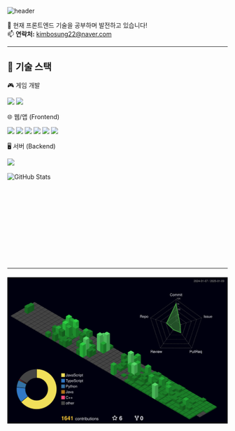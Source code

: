 ![header](https://capsule-render.vercel.app/api?type=rect&color=gradient&height=100&section=header&text=😄%20보성%20GITHUB%20💻&fontSize=50&fontAlignY=50)


<p>
  🌱 현재 프론트엔드 기술을 공부하며 발전하고 있습니다!<br>
  📫 <strong>연락처:</strong> <a href="mailto:kimbosung22@naver.com">kimbosung22@naver.com</a>
</p>


---

## 🚀 기술 스택

🎮 게임 개발
<p align="left"> <img src="https://img.shields.io/badge/-Unity-000000?style=flat&logo=unity&logoColor=white"/> <img src="https://img.shields.io/badge/-GameMaker_Studio-8DCA09?style=flat&logo=gamemaker-studio&logoColor=white"/> </p> 
🌐 웹/앱 (Frontend)
<p align="left"> <img src="https://img.shields.io/badge/JavaScript-F7DF1E?style=flat&logo=javascript&logoColor=white"/> <img src="https://img.shields.io/badge/TypeScript-007ACC?style=flat&logo=typescript&logoColor=white"/> <img src="https://img.shields.io/badge/React-20232A?style=flat&logo=react&logoColor=61DAFB"/> <img src="https://img.shields.io/badge/-React_Native-61DAFB?style=flat&logo=react&logoColor=white"/> <img src="https://img.shields.io/badge/-Dart-0175C2?style=flat&logo=dart&logoColor=white"/> <img src="https://img.shields.io/badge/-Flutter-02569B?style=flat&logo=flutter&logoColor=white"/> </p>
🖥️ 서버 (Backend)
<p align="left"> <img src="https://img.shields.io/badge/Spring_Boot-F2F4F9?style=flat&logo=spring-boot&logoColor=white"/> </p>


<div align="left" style="margin-bottom: 200px;">
 <img src="https://github-readme-stats.vercel.app/api?username=NangManBo&show_icons=true&theme=radical" alt="GitHub Stats" style="height: 200px;">
</div>

<hr>

<div align="left" style="margin-top: 20px;">
 <img src="./profile-3d-contrib/profile-night-green.svg" alt="3D Grass Animation">
</div>
